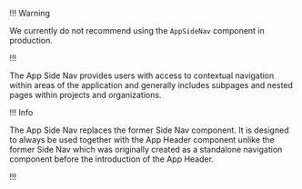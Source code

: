 !!! Warning

We currently do not recommend using the `AppSideNav` component in production.

!!!

The App Side Nav provides users with access to contextual navigation within areas of the application and generally includes subpages and nested pages within projects and organizations.

!!! Info

The App Side Nav replaces the former Side Nav component. It is designed to always be used together with the App Header component unlike the former Side Nav which was originally created as a standalone navigation component before the introduction of the App Header.

!!!
